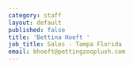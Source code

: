 ```yaml
---
category: staff
layout: default
published: false
title: 'Bettina Hoeft '
job_title: Sales - Tampa Florida
email: bhoeft@pettingzooplush.com
---
```

